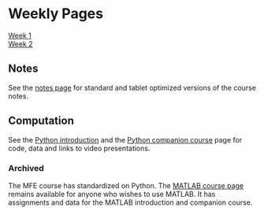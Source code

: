 <!--
.. title: Financial Econometrics II
.. slug: hilary-term
.. date: 2020-01-27 17:51:04 UTC
.. tags: teaching, mfe
.. category: teaching 
.. link: 
.. description: Teaching resources for MFE Financial Econometrics II
.. type: text
.. jumbotron_color: #002147
.. jumbotron_light: True
.. jumbotron: MFE Financial Econometrics II
.. jumbotron_text: The most-up-to-date information on MFE Financial Econometrics II
-->

# Weekly Pages
[Week 1](/teaching/mfe/hilary-term-1/)  
[Week 2](/teaching/mfe/hilary-term-2/) <br />


## Notes

See the [notes page](/teaching/mfe/notes/) for standard and tablet optimized versions of the course notes.

## Computation

See the [Python introduction](/teaching/python/course/) and the
[Python companion course](/teaching/python/companion-course/) page for
code, data and links to video presentations.

### Archived 

The MFE course has standardized on Python. The [MATLAB course page](/teaching/matlab/mfe-matlab/) remains
available for anyone who wishes to use MATLAB. It has  assignments and data for the MATLAB introduction
and companion course.
